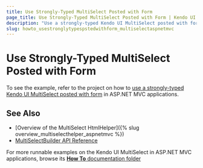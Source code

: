 ```yaml
---
title: Use Strongly-Typed MultiSelect Posted with Form
page_title: Use Strongly-Typed MultiSelect Posted with Form | Kendo UI MultiSelect HtmlHelper for ASP.NET MVC
description: "Use a strongly-typed Kendo UI MultiSelect posted with form in ASP.NET MVC applications."
slug: howto_usestronglytypespstedwithform_multiselectaspnetmvc
---
```


# Use Strongly-Typed MultiSelect Posted with Form

To see the example, refer to the project on how to [use a strongly-typed Kendo UI MultiSelect posted with form](https://github.com/telerik/ui-for-aspnet-mvc-examples/tree/master/multiselect/strongly-typed-multi-select-posted-with-form) in ASP.NET MVC applications.

## See Also

* [Overview of the MultiSelect HtmlHelper]({% slug overview_multiselecthelper_aspnetmvc %})
* [MultiSelectBuilder API Reference](http://docs.telerik.com/aspnet-mvc/api/Kendo.Mvc.UI.Fluent/MultiSelectBuilder)

For more runnable examples on the Kendo UI MultiSelect in ASP.NET MVC applications, browse its [**How To** documentation folder](/helpers/multiselect/how-to/)
